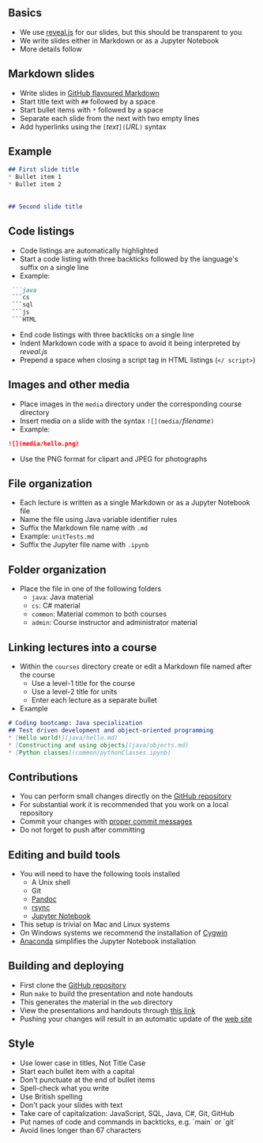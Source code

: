 ## Basics
* We use [reveal.js](http://lab.hakim.se/reveal-js/) for our slides,
  but this should be transparent to you
* We write slides either in Markdown or as a Jupyter Notebook
* More details follow


## Markdown slides
* Write slides in [GitHub flavoured Markdown](https://help.github.com/categories/writing-on-github/)
* Start title text with `##` followed by a space
* Start bullet items with `*` followed by a space
* Separate each slide from the next with two empty lines
* Add hyperlinks using the `[`_text_`](`_URL_`)` syntax


## Example
```md
## First slide title
* Bullet item 1
* Bullet item 2
 
 
## Second slide title
```


## Code listings
* Code listings are automatically highlighted
* Start a code listing with three backticks followed by the language's suffix
  on a single line
* Example:
```md
 ```java
 ```cs
 ```sql
 ```js
 ```HTML
```
* End code listings with three backticks on a single line
* Indent Markdown code with a space to avoid it being interpreted by _reveal.js_
* Prepend a space when closing a script tag in HTML listings (`</ script>`)


## Images and other media
* Place images in the `media` directory under the corresponding course
  directory
* Insert media on a slide with the syntax `![](media/`_filename_`)`
* Example:
```md
![](media/hello.png)
```
* Use the PNG format for clipart and JPEG for photographs


## File organization
* Each lecture is written as a single Markdown or as a Jupyter Notebook file
* Name the file using Java variable identifier rules
* Suffix the Markdown file name with `.md`
* Example: `unitTests.md`
* Suffix the Jupyter file name with `.ipynb`


## Folder organization
* Place the file in one of the following folders
  * `java`: Java material
  * `cs`: C# material
  * `common`: Material common to both courses
  * `admin`: Course instructor and administrator material


## Linking lectures into a course
* Within the `courses` directory create or edit a Markdown file named after
  the course
  * Use a level-1 title for the course
  * Use a level-2 title for units
  * Enter each lecture as a separate bullet
* Example

```md
# Coding bootcamp: Java specialization
## Test driven development and object-oriented programming
* [Hello world!](java/hello.md)
* [Constructing and using objects](java/objects.md)
* [Python classes](common/pythonClasses.ipynb)
```


## Contributions
* You can perform small changes directly on the [GitHub repository](https://github.com/codeandwork/courses)
* For substantial work it is recommended that you work on a local repository
* Commit your changes with [proper commit messages](http://chris.beams.io/posts/git-commit/)
* Do not forget to push after committing


## Editing and build tools
* You will need to have the following tools installed
  * A Unix shell
  * Git
  * [Pandoc](http://pandoc.org/)
  * [rsync](https://rsync.samba.org/)
  * [Jupyter Notebook](http://jupyter.org/)
* This setup is trivial on Mac and Linux systems
* On Windows systems we recommend the installation of [Cygwin](https://www.cygwin.com/)
* [Anaconda](https://www.continuum.io/downloads) simplifies the Jupyter Notebook installation


## Building and deploying
* First clone the [GitHub repository](https://github.com/codeandwork/courses)
* Run `make` to build the presentation and note handouts
* This generates the material in the `web` directory
* View the presentations and handouts through [this link](../index.html)
* Pushing your changes will result in an automatic update of the [web site](https://codeandwork.github.io/courses/)


## Style
* Use lower case in titles, Not Title Case
* Start each bullet item with a capital
* Don't punctuate at the end of bullet items
* Spell-check what you write
* Use British spelling
* Don't pack your slides with text
* Take care of capitalization: JavaScript, SQL, Java, C#, Git, GitHub
* Put names of code and commands in backticks, e.g. \`main\` or \`git\`
* Avoid lines longer than 67 characters
